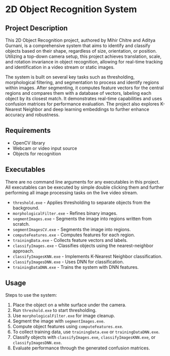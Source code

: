 # 2D Object Recognition System

## Project Description

This 2D Object Recognition project, authored by Mihir Chitre and Aditya Gurnani, is a comprehensive system that aims to identify and classify objects based on their shape, regardless of size, orientation, or position. Utilizing a top-down camera setup, this project achieves translation, scale, and rotation invariance in object recognition, allowing for real-time tracking and identification in a video stream or static images.

The system is built on several key tasks such as thresholding, morphological filtering, and segmentation to process and identify regions within images. After segmenting, it computes feature vectors for the central regions and compares them with a database of vectors, labeling each object by its closest match. It demonstrates real-time capabilities and uses confusion matrices for performance evaluation. The project also explores K-Nearest Neighbor and deep learning embeddings to further enhance accuracy and robustness.

## Requirements

- OpenCV library
- Webcam or video input source
- Objects for recognition

## Executables

There are no command line arguments for any executables in this project. All executables can be executed by simple double clicking them and further performing all image processing tasks on the live video stream.

- `threshold.exe` - Applies thresholding to separate objects from the background.
- `morphologicalFilter.exe` - Refines binary images.
- `segmentImages.exe` - Segments the image into regions written from scratch.
- `segmentImagesCV.exe` - Segments the image into regions.
- `computeFeatures.exe` - Computes features for each region.
- `trainingData.exe` - Collects feature vectors and labels.
- `classifyImages.exe` - Classifies objects using the nearest-neighbor approach.
- `classifyImagesKNN.exe` - Implements K-Nearest Neighbor classification.
- `classifyImagesDNN.exe` - Uses DNN for classification.
- `trainingDataDNN.exe` - Trains the system with DNN features.

## Usage

Steps to use the system:

1. Place the object on a white surface under the camera.
2. Run `threshold.exe` to start thresholding.
3. Use `morphologicalFilter.exe` for image cleanup.
4. Segment the image with `segmentImages.exe`.
5. Compute object features using `computeFeatures.exe`.
6. To collect training data, use `trainingData.exe` or `trainingDataDNN.exe`.
7. Classify objects with `classifyImages.exe`, `classifyImagesKNN.exe`, or `classifyImagesDNN.exe`.
8. Evaluate performance through the generated confusion matrices.

